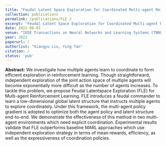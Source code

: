 ```yaml
---
title: "Feudal Latent Space Exploration for Coordinated Multi-agent Reinforcement Learning"
collection: publications
permalink: /publications/FLE_J
excerpt: "Feudal Latent Space Exploration for Coordinated Multi-agent Reinforcement Learning."
date: 2022-06-01
venue: "IEEE Transactions on Neural Networks and Learning Systems (TNNLS, IF=10.451)"
year: 2022
paperurl: /
authorlist: "Xiangyu Liu, Ying Tan"
citation: /
status: 'pub'
---
```

**Abstract:**
We investigate how multiple agents learn to coordinate to form efficient exploration in reinforcement learning. Though straightforward, independent exploration of the joint action space of multiple agents will become exponentially more difficult as the number of agents increases. To tackle this problem, we propose Feudal Latentspace Exploration (FLE) for Multi-agent Reinforcement Learning. FLE introduces a feudal commander to learn a low-dimensional global latent structure that instructs multiple agents to explore coordinately. Under this framework, the multi-agent policy gradient is adopted to optimize both the agent policy and latent structure end-to-end. We demonstrate the effectiveness of this method in two multi-agent environments which need explicit coordination. Experimental results validate that FLE outperforms baseline MARL approaches which use independent exploration strategy in terms of mean rewards, efficiency, as well as the expressiveness of coordination policies.
